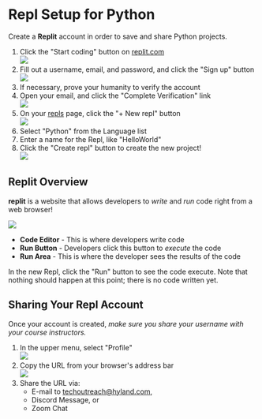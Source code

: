 # Repl Setup for Python
Create a **Replit** account in order to save and share Python projects.

1. Click the "Start coding" button on [replit.com](https://replit.com)  
    ![](https://i.imgur.com/ygMJyvv.png)
1. Fill out a username, email, and password, and click the "Sign up" button  
    ![](https://i.imgur.com/IkJs2cp.png)
1. If necessary, prove your humanity to verify the account
1. Open your email, and click the "Complete Verification" link  
    ![](https://i.imgur.com/MY2u6o9.png)
1. On your [repls](https://repl.it/repls) page, click the "+ New repl" button  
    ![](https://i.imgur.com/KkYNgWl.png)
1. Select "Python" from the Language list
1. Enter a name for the Repl, like "HelloWorld"
1. Click the "Create repl" button to create the new project!  
    ![](https://i.imgur.com/lSe267F.png)

## Replit Overview
**replit** is a website that allows developers to _write_ and _run_ code right from a web browser!

![](https://i.imgur.com/IG9Y96K.png)

- **Code Editor** - This is where developers write code
- **Run Button** - Developers click this button to _execute_ the code
- **Run Area** - This is where the developer sees the results of the code

In the new Repl, click the "Run" button to see the code execute. Note that nothing should happen at this point; there is no code written yet.

## Sharing Your Repl Account
Once your account is created, _make sure you share your username with your course instructors._

1. In the upper menu, select "Profile"  
    ![](https://i.imgur.com/r203z6Q.png)
1. Copy the URL from your browser's address bar  
    ![](https://i.imgur.com/Q13BhjI.png)
1. Share the URL via:
    - E-mail to [techoutreach@hyland.com](mailto:techoutreach@hyland.com),
    - Discord Message, or
    - Zoom Chat